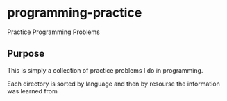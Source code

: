 # programming-practice
Practice Programming Problems

## Purpose
This is simply a collection of practice problems I do in programming.

Each directory is sorted by language and then by resourse the information was learned from
